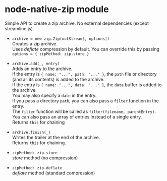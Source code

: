 
# node-native-zip module

Simple API to create a zip archive. No external dependencies (except streamline.js).

* `archive = new zip.Zip(outStream[, options])`  
  Creates a zip archive.  
  Uses _deflate_ compression by default. You can override this by passing  
  `options = { zipMethod: zip.store }`

* `archive.add(_, entry)`  
  Adds an entry to the archive.  
  If the entry is `{ name: "...", path: "..." }`,
  the `path` file or directory (and all its contents) is added to the archive.  
  If the entry is `{ name: "...", data: "..." }`,
  the `data` buffer is added to the archive.  
  You may also specify a `date` in the entry.  
  If you pass a directory `path`, you can also pass a `filter` function in the entry.  
  The `filter` function will be called as `filter(filename, parentEntry)`.  
  You can also pass an array of entries instead of a single entry.  
  Returns `this` for chaining

* `archive.finish(_)`  
  Writes the trailer at the end of the archive.  
  Returns `this` for chaining.

* `zipMethod: zip.store`  
  _store_ method (no compression)

* `zipMethod: zip.deflate`  
  _deflate_ method (standard compression)

